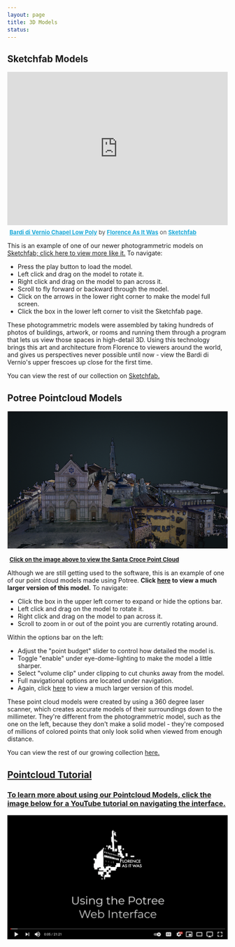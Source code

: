 ```yaml
---
layout: page
title: 3D Models
status:
---
```

<section>
	<div class="posts">
		<article>
      <h2>Sketchfab Models</h2>
        <div class="sketchfab-embed-wrapper">
            <iframe title="A 3D model" width="100%" height="350" src="https://sketchfab.com/models/fa12a39bd6494f55806d143d9d594d08/embed" frameborder="0" allow="autoplay; fullscreen; vr" mozallowfullscreen="true" webkitallowfullscreen="true"></iframe>

<p style="font-size: 13px; font-weight: normal; margin: 5px; color: #4A4A4A;">
            <a href="https://sketchfab.com/3d-models/bardi-di-vernio-chapel-low-poly-fa12a39bd6494f55806d143d9d594d08?utm_medium=embed&utm_source=website&utm_campaign=share-popup" target="blank" style="font-weight: bold; color: #1CAAD9;">Bardi di Vernio Chapel Low Poly</a>
            by <a href="https://sketchfab.com/FLAW?utm_medium=embed&utm_source=website&utm_campaign=share-popup" target="blank" style="font-weight: bold; color: #1CAAD9;">Florence As It Was</a>
            on <a href="https://sketchfab.com?utm_medium=embed&utm_source=website&utm_campaign=share-popup" target="blank" style="font-weight: bold; color: #1CAAD9;">Sketchfab</a>
        </p>
        </div>
			<p>This is an example of one of our newer photogrammetric models on <a href="https://sketchfab.com/FLAW?utm_medium=embed&utm_source=website&utm_campaign=share-popup" target="blank">Sketchfab; click here to view more like it.</a> To navigate:</p>
			<ul>
				<li>Press the play button to load the model.</li>
				<li>Left click and drag on the model to rotate it.</li>
				<li>Right click and drag on the model to pan across it.</li>
				<li>Scroll to fly forward or backward through the model.</li>
				<li>Click on the arrows in the lower right corner to make the model full screen.</li>
				<li>Click the box in the lower left corner to visit the Sketchfab page.</li>
			</ul>
			<p>These photogrammetric models were assembled by taking hundreds of photos of buildings, artwork, or rooms and running them through a program that lets us view those spaces in high-detail 3D. Using this technology brings this art and architecture from Florence to viewers around the world, and gives us perspectives never possible until now - view the Bardi di Vernio's upper frescoes up close for the first time.</p>
			<p>You can view the rest of our collection on <a href="https://sketchfab.com/FLAW?utm_medium=embed&utm_source=website&utm_campaign=share-popup" target="blank">Sketchfab.</a></p>
		</article>
<article>
      <h2>Potree Pointcloud Models</h2>
	 <p>
  <a href="https://3d.wlu.edu/v21/pages/S_Croce_v20.html" title="Redirect to Santa Croce Model">
    <img src="/assets/images/santa-croce-3d-page.png" alt="Santa Croce Model" />
  </a>
</p>
  <p style="font-size: 13px; font-weight: normal; margin: 5px;">
              <a href="https://3d.wlu.edu/v21/pages/S_Croce_v20.html" style="font-weight: bold;">Click on the image above to view the Santa Croce Point Cloud</a>
          </p>
			<p>Although we are still getting used to the software, this is an example of one of our point cloud models made using Potree. <b>Click <a href="https://3d.wlu.edu/v21/pages/S_Croce_v20.html" target="blank">here</a> to view a much larger version of this model.</b> To navigate:</p>
			<ul>
				<li>Click the box in the upper left corner to expand or hide the options bar.</li>
				<li>Left click and drag on the model to rotate it.</li>
				<li>Right click and drag on the model to pan across it.</li>
				<li>Scroll to zoom in or out of the point you are currently rotating around.</li>
			</ul>
			<p>Within the options bar on the left:</p>
			<ul>
				<li>Adjust the "point budget" slider to control how detailed the model is.</li>
				<li>Toggle "enable" under eye-dome-lighting to make the model a little sharper.</li>
				<li>Select "volume clip" under clipping to cut chunks away from the model.</li>
				<li>Full navigational options are located under navigation.</li>
				<li>Again, click <a href="https://3d.wlu.edu/v21/pages/S_Croce_v20.html" target="blank">here</a> to view a much larger version of this model.</li>
			</ul>
			<p>These point cloud models were created by using a 360 degree laser scanner, which creates accurate models of their surroundings down to the millimeter. They're different from the photogrammetric model, such as the one on the left, because they don't make a solid model - they're composed of millions of colored points that only look solid when viewed from enough distance.</p>
			<p>You can view the rest of our growing collection <a href="http://3d.wlu.edu/model/" target="blank">here.</p>
</article>
		<article>
      <h2>Pointcloud Tutorial</h2>
			<h3>To learn more about using our Pointcloud Models, click the image below for a YouTube tutorial on navigating the interface.</h3>
		<p>
  <a href="https://www.youtube.com/watch?v=xWqQ1-G3MvQ" title="Redirect to Santa Croce Model">
    <img src="/assets/images/potreetutorial.png" alt="Santa Croce Model" />
  </a>
</p>
  </div>
</section>
